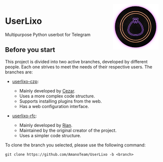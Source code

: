 <img src="https://raw.githubusercontent.com/edubr029/piics/master/i/005.png" width="150" align="right">

# UserLixo

Multipurpose Python userbot for Telegram

## Before you start

This project is divided into two active branches, developed by different people. Each one strives to meet the needs of their respective users. The branches are:

- [userlixo-czp](https://github.com/AmanoTeam/UserLixo/tree/userlixo-czp):
  - Mainly developed by [Cezar](https://github.com/usernein).
  - Uses a more complex code structure.
  - Supports installing plugins from the web.
  - Has a web configuration interface.

- [userlixo-rfc](https://github.com/AmanoTeam/UserLixo/tree/userlixo-rfc):
  - Mainly developed by [Rian](https://github.com/RianFC).
  - Maintained by the original creator of the project.
  - Uses a simpler code structure.

To clone the branch you selected, please use the following command:

```shell
git clone https://github.com/AmanoTeam/UserLixo -b <branch>
```

